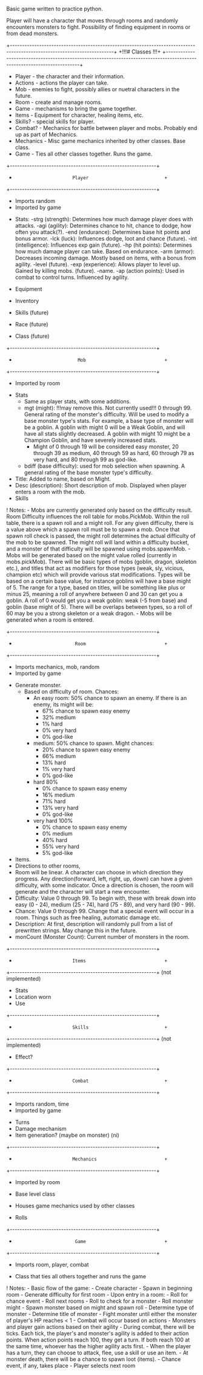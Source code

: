 Basic game written to practice python.

Player will have a character that moves through rooms and randomly encounters monsters to fight. Possibility of finding equipment in rooms or from dead monsters.

+------------------------------------------------------------------------------------------------------------------------+
+!!!#                                                     Classes                                                      !!!+
+------------------------------------------------------------------------------------------------------------------------+
+ Player - the character and their information.
+ Actions -  actions the player can take.
+ Mob - enemies to fight, possibly allies or nuetral characters in the future.
+ Room - create and manage rooms.
+ Game - mechanisms to bring the game together.
+ Items - Equipment for character, healing items, etc.
+ Skills? - special skills for player.
+ Combat? - Mechanics for battle between player and mobs. Probably end up as part of Mechanics.
+ Mechanics - Misc game mechanics inherited by other classes. Base class.
+ Game - Ties all other classes together. Runs the game. 

+------------------------------------------------------------+
+                          Player                            +
+------------------------------------------------------------+
+ Imports random
+ Imported by game

- Stats:
    -strg (strength): Determines how much damage player does with attacks.
    -agi (agility): Determines chance to hit, chance to dodge, how often you attack(?). 
    -end (endurance): Determines base hit points and bonus armor. 
    -lck (luck): Influences dodge, loot and chance (future).
    -int (intelligence): Influences exp gain (future).
    -hp (hit points): Determines how much damage player can take. Based on endurance.
    -arm (armor): Decreases incoming damage. Mostly based on items, with a bonus from agility.
    -level (future).
    -exp (experience): Allows player to level up. Gained by killing mobs.  (future).
    -name.
    -ap (action points): Used in combat to control turns. Influenced by agility. 

- Equipment
- Inventory
- Skills (future)
- Race (future)
- Class (future)



+------------------------------------------------------------+
+                            Mob                             +
+------------------------------------------------------------+
+ Imported by room

- Stats
    - Same as player stats, with some additions.
    - mgt (might): !!!may remove this. Not currently used!!! 0 through 99. General rating of the monster's difficulty. Will be used to modify a base monster type's stats. For example, a base type of monster will be a goblin. A goblin with might 0 will be a Weak Goblin, and will have all stats slightly decreased. A goblin with might 10 might be a Champion Goblin, and have severely increased stats.
        - Might of 0 through 19 will be considered easy monster, 20 through 39 as medium, 40 through 59 as hard, 60 through 79 as very hard, and 80 through 99 as god-like. 
    - bdiff (base difficulty): used for mob selection when spawning. A general rating of the base monster type's difficulty. 
- Title: Added to name, based on Might.  
- Desc (description): Short description of mob. Displayed when player enters a room with the mob. 
- Skills


! Notes:
    - Mobs are currently generated only based on the difficulty result. Room Difficulty influences the roll table for mobs.PickMob. Within the roll table, there is a spawn roll and a might roll. For any given difficulty, there is a value above which a spawn roll must be to spawn a mob. Once that spawn roll check is passed, the might roll determines the actual difficulty of the mob to be spawned. The might roll will land within a difficulty bucket, and a monster of that difficulty will be spawned using mobs.spawnMob.
    - Mobs will be generated based on the might value rolled (currently in mobs.pickMob). There will be basic types of mobs (goblin, dragon, skeleton etc.), and titles that act as modifiers for those types (weak, sly, vicious, champion etc) which will provide various stat modifications. Types will be based on a certain base value, for instance goblins will have a base might of 5. The range for a type, based on titles, will be something like plus or minus 25, meaning a roll of anywhere between 0 and 30 can get you a goblin. A roll of 0 would get you a weak goblin: weak (-5 from base) and goblin (base might of 5). There will be overlaps between types, so a roll of 60 may be you a strong skeleton or a weak dragon. 
    - Mobs will be generated when a room is entered.

+------------------------------------------------------------+
+                           Room                             +
+------------------------------------------------------------+
+ Imports mechanics, mob, random
+ Imported by game

- Generate monster.
    - Based on difficulty of room. Chances:
        - An easy room: 50% chance to spawn an enemy. If there is an enemy, its might will be:
            - 67% chance to spawn easy enemy
            - 32% medium
            - 1% hard
            - 0% very hard
            - 0% god-like
        - medium: 50% chance to spawn. Might chances:
            - 20% chance to spawn easy enemy
            - 66% medium
            - 13% hard
            - 1% very hard
            - 0% god-like
        - hard 80%
            - 0% chance to spawn easy enemy
            - 16% medium
            - 71% hard
            - 13% very hard
            - 0% god-like
        - very hard 100%
            - 0% chance to spawn easy enemy
            - 0% medium
            - 40% hard
            - 55% very hard
            - 5% god-like
- Items.
- Directions to other rooms,
- Room will be linear. A character can choose in which direction they progress. Any direction(forward, left, right, up, down) can have a given difficulty, with some indicator. Once a direction is chosen, the room will generate and the character will start a new encounter.
- Difficulty: Value 0 through 99. To begin with, these with break down into easy (0 - 24), medium (25 - 74), hard (75 - 89), and very hard (90 - 99).
- Chance: Value 0 through 99. Change that a special event will occur in a room. Things such as free healing, automatic damage etc.
- Description: At first, description will randomly pull from a list of prewritten strings. May change this in the future.
- monCount (Monster Count): Current number of monsters in the room.

+------------------------------------------------------------+
+                          Items                             +
+------------------------------------------------------------+
(not implemented)
- Stats
- Location worn
- Use

+------------------------------------------------------------+
+                          Skills                            +
+------------------------------------------------------------+
(not implemented)
- Effect?

+------------------------------------------------------------+
+                          Combat                            +
+------------------------------------------------------------+
+ Imports random, time
+ Imported by game 

- Turns
- Damage mechanism
- Item generation? (maybe on monster) (ni)

+------------------------------------------------------------+
+                          Mechanics                         +
+------------------------------------------------------------+
+ Imported by room

+ Base level class
+ Houses game mechanics used by other classes


- Rolls

+------------------------------------------------------------+
+                           Game                             +
+------------------------------------------------------------+
+ Imports room, player, combat

+ Class that ties all others together and runs the game


! Notes:
    - Basic flow of the game:
        - Create character
        - Spawn in beginning room
        - Generate difficulty for first room
        - Upon entry in a room:
            - Roll for chance event
            - Roll next rooms
            - Roll to check for a monster
            - Roll monster might
            - Spawn monster based on might and spawn roll
                - Determine type of monster
                - Determine title of monster
            - Fight monster until either the monster of player's HP reaches < 1
                - Combat will occur based on actions
                - Monsters and player gain actions based on their agility
                - During combat, there will be ticks. Each tick, the player's and monster's agility is added to their action points. When action points reach 100, they get a turn. If both reach 100 at the same time, whoever has the higher agility acts first.
                - When the player has a turn, they can choose to attack, flee, use a skill or use an item.
                - At monster death, there will be a chance to spawn loot (items).
            - Chance event, if any, takes place
            - Player selects next room